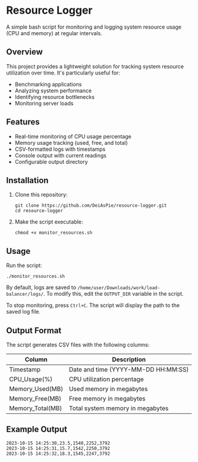 # Resource Logger

A simple bash script for monitoring and logging system resource usage (CPU and memory) at regular intervals.

## Overview

This project provides a lightweight solution for tracking system resource utilization over time. It's particularly useful for:
- Benchmarking applications
- Analyzing system performance
- Identifying resource bottlenecks
- Monitoring server loads

## Features

- Real-time monitoring of CPU usage percentage
- Memory usage tracking (used, free, and total)
- CSV-formatted logs with timestamps
- Console output with current readings
- Configurable output directory

## Installation

1. Clone this repository:
   ```
   git clone https://github.com/DeiAsPie/resource-logger.git
   cd resource-logger
   ```

2. Make the script executable:
   ```
   chmod +x monitor_resources.sh
   ```

## Usage

Run the script:

```
./monitor_resources.sh
```

By default, logs are saved to `/home/user/Downloads/work/load-balancer/logs/`. To modify this, edit the `OUTPUT_DIR` variable in the script.

To stop monitoring, press `Ctrl+C`. The script will display the path to the saved log file.

## Output Format

The script generates CSV files with the following columns:

| Column | Description |
|--------|-------------|
| Timestamp | Date and time (YYYY-MM-DD HH:MM:SS) |
| CPU_Usage(%) | CPU utilization percentage |
| Memory_Used(MB) | Used memory in megabytes |  
| Memory_Free(MB) | Free memory in megabytes |
| Memory_Total(MB) | Total system memory in megabytes |

## Example Output

```
2023-10-15 14:25:30,23.5,1540,2252,3792
2023-10-15 14:25:31,15.7,1542,2250,3792
2023-10-15 14:25:32,18.3,1545,2247,3792
```

